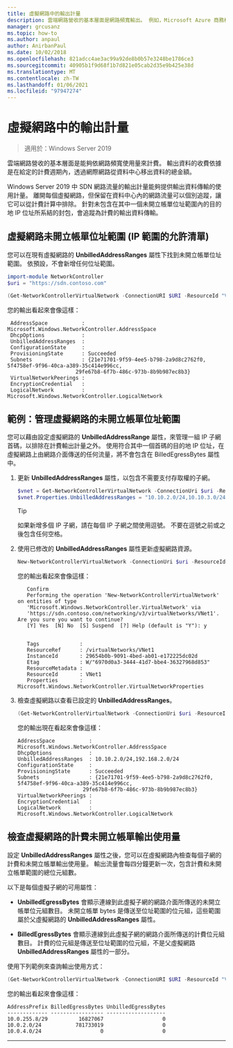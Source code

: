 ```yaml
---
title: 虛擬網路中的輸出計量
description: 雲端網路營收的基本層面是網路頻寬輸出。 例如，Microsoft Azure 商務模型中的輸出資料傳輸。 輸出資料的收費依據是在給定的計費週期內，透過網際網路從 Azure 資料中心移出的資料總量。
manager: grcusanz
ms.topic: how-to
ms.author: anpaul
author: AnirbanPaul
ms.date: 10/02/2018
ms.openlocfilehash: 821adcc4ae3ac99a92de8b0b57e3248be1786ce3
ms.sourcegitcommit: 40905b1f9d68f1b7d821e05cab2d35e9b425e38d
ms.translationtype: MT
ms.contentlocale: zh-TW
ms.lasthandoff: 01/06/2021
ms.locfileid: "97947274"
---
```

# <a name="egress-metering-in-a-virtual-network"></a>虛擬網路中的輸出計量

>適用於：Windows Server 2019


雲端網路營收的基本層面是能夠依網路頻寬使用量來計費。 輸出資料的收費依據是在給定的計費週期內，透過網際網路從資料中心移出資料的總金額。

Windows Server 2019 中 SDN 網路流量的輸出計量能夠提供輸出資料傳輸的使用計量。 離開每個虛擬網路，但保留在資料中心內的網路流量可以個別追蹤，讓它可以從計費計算中排除。 針對未包含在其中一個未開立帳單位址範圍內的目的地 IP 位址所系結的封包，會追蹤為計費的輸出資料傳輸。

## <a name="virtual-network-unbilled-address-ranges-allowlist-of-ip-ranges"></a>虛擬網路未開立帳單位址範圍 (IP 範圍的允許清單) 

您可以在現有虛擬網路的 **UnbilledAddressRanges** 屬性下找到未開立帳單位址範圍。 依預設，不會新增任何位址範圍。

   ```PowerShell
   import-module NetworkController
   $uri = "https://sdn.contoso.com"

   (Get-NetworkControllerVirtualNetwork -ConnectionURI $URI -ResourceId "VNet1").properties
   ```

您的輸出看起來會像這樣：
   ```
    AddressSpace           : Microsoft.Windows.NetworkController.AddressSpace
    DhcpOptions            :
    UnbilledAddressRanges  :
    ConfigurationState     :
    ProvisioningState      : Succeeded
    Subnets                : {21e71701-9f59-4ee5-b798-2a9d8c2762f0, 5f4758ef-9f96-40ca-a389-35c414e996cc,
                         29fe67b8-6f7b-486c-973b-8b9b987ec8b3}
    VirtualNetworkPeerings :
    EncryptionCredential   :
    LogicalNetwork         : Microsoft.Windows.NetworkController.LogicalNetwork
   ```


## <a name="example-manage-the-unbilled-address-ranges-of-a-virtual-network"></a>範例：管理虛擬網路的未開立帳單位址範圍

您可以藉由設定虛擬網路的 **UnbilledAddressRange** 屬性，來管理一組 IP 子網首碼，以排除在計費輸出計量之外。  使用符合其中一個首碼的目的地 IP 位址，在虛擬網路上由網路介面傳送的任何流量，將不會包含在 BilledEgressBytes 屬性中。

1.  更新 **UnbilledAddressRanges** 屬性，以包含不需要支付存取權的子網。

    ```PowerShell
    $vnet = Get-NetworkControllerVirtualNetwork -ConnectionUri $uri -ResourceID "VNet1"
    $vnet.Properties.UnbilledAddressRanges = "10.10.2.0/24,10.10.3.0/24"
    ```

    >[!TIP]
    >如果新增多個 IP 子網，請在每個 IP 子網之間使用逗號。  不要在逗號之前或之後包含任何空格。

2.  使用已修改的 **UnbilledAddressRanges** 屬性更新虛擬網路資源。

    ```PowerShell
    New-NetworkControllerVirtualNetwork -ConnectionUri $uri -ResourceId "VNet1" -Properties $unbilled.Properties -PassInnerException
    ```

    您的輸出看起來會像這樣：
      ```
         Confirm
         Performing the operation 'New-NetworkControllerVirtualNetwork' on entities of type
         'Microsoft.Windows.NetworkController.VirtualNetwork' via
         'https://sdn.contoso.com/networking/v3/virtualNetworks/VNet1'. Are you sure you want to continue?
         [Y] Yes  [N] No  [S] Suspend  [?] Help (default is "Y"): y


         Tags             :
         ResourceRef      : /virtualNetworks/VNet1
         InstanceId       : 29654b0b-9091-4bed-ab01-e172225dc02d
         Etag             : W/"6970d0a3-3444-41d7-bbe4-36327968d853"
         ResourceMetadata :
         ResourceId       : VNet1
         Properties       : Microsoft.Windows.NetworkController.VirtualNetworkProperties
      ```


3. 檢查虛擬網路以查看已設定的 **UnbilledAddressRanges**。

   ```PowerShell
   (Get-NetworkControllerVirtualNetwork -ConnectionUri $uri -ResourceID "VNet1").properties
   ```

   您的輸出現在看起來會像這樣：
   ```
   AddressSpace           : Microsoft.Windows.NetworkController.AddressSpace
   DhcpOptions            :
   UnbilledAddressRanges  : 10.10.2.0/24,192.168.2.0/24
   ConfigurationState     :
   ProvisioningState      : Succeeded
   Subnets                : {21e71701-9f59-4ee5-b798-2a9d8c2762f0, 5f4758ef-9f96-40ca-a389-35c414e996cc,
                        29fe67b8-6f7b-486c-973b-8b9b987ec8b3}
   VirtualNetworkPeerings :
   EncryptionCredential   :
   LogicalNetwork         : Microsoft.Windows.NetworkController.LogicalNetwork
   ```

## <a name="check-the-billed-the-unbilled-egress-usage-of-a-virtual-network"></a>檢查虛擬網路的計費未開立帳單輸出使用量

設定 **UnbilledAddressRanges** 屬性之後，您可以在虛擬網路內檢查每個子網的計費和未開立帳單輸出使用量。 輸出流量會每四分鐘更新一次，包含計費和未開立帳單範圍的總位元組數。

以下是每個虛擬子網的可用屬性：

-   **UnbilledEgressBytes** 會顯示連線到此虛擬子網的網路介面所傳送的未開立帳單位元組數目。 未開立帳單 bytes 是傳送至位址範圍的位元組，這些範圍屬於父虛擬網路的 **UnbilledAddressRanges** 屬性。

-   **BilledEgressBytes** 會顯示連線到此虛擬子網的網路介面所傳送的計費位元組數目。 計費的位元組是傳送至位址範圍的位元組，不是父虛擬網路 **UnbilledAddressRanges** 屬性的一部分。

使用下列範例來查詢輸出使用方式：

```PowerShell
(Get-NetworkControllerVirtualNetwork -ConnectionURI $URI -ResourceId "VNet1").properties.subnets.properties | ft AddressPrefix,BilledEgressBytes,UnbilledEgressBytes
```

您的輸出看起來會像這樣：
```
AddressPrefix BilledEgressBytes UnbilledEgressBytes
------------- ----------------- -------------------
10.0.255.8/29          16827067                   0
10.0.2.0/24           781733019                   0
10.0.4.0/24                   0                   0
```


---
